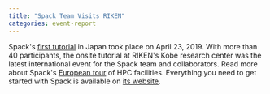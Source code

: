 ```yaml
---
title: "Spack Team Visits RIKEN"
categories: event-report
---
```


Spack's [first tutorial](https://twitter.com/tgamblin/status/1120581579691053056) in Japan took place on April 23, 2019. With more than 40 participants, the onsite tutorial at RIKEN's Kobe research center was the latest international event for the Spack team and collaborators. Read more about Spack's [European tour](https://www.llnl.gov/news/spack-lab-developed-app-store-supercomputers-becoming-standard-bearer) of HPC facilities. Everything you need to get started with Spack is available on [its website](https://spack.io/).
